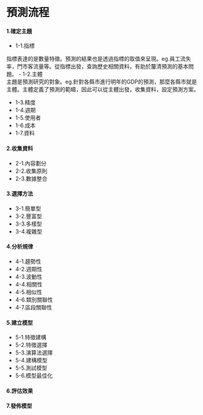 # 預測流程


#### 1.確定主題
- 1-1.指標</br>
<h7>
指標表達的是數量特徵。預測的結果也是透過指標的取值來呈現。eg.員工流失率，門市客流量等。從指標出發，查詢歷史相關資料，有助於釐清預測的基本問題。
</h7>
- 1-2.主體</br>
<h7>
主題是預測研究的對象。eg.針對各縣市進行明年的GDP的預測，那麼各縣市就是主體。主體定義了預測的範疇，因此可以從主體出發，收集資料，設定預測方案。
</h7>

- 1-3.精度
- 1-4.週期
- 1-5.使用者
- 1-6.成本
- 1-7.資料
#### 2.收集資料
- 2-1.內容劃分
- 2-2.收集原則
- 2-3.數據整合
#### 3.選擇方法
- 3-1.簡單型
- 3-2.豐富型
- 3-3.多樣型
- 3-4.複雜型
#### 4.分析規律
- 4-1.趨勢性
- 4-2.週期性
- 4-3.波動性
- 4-4.相關性
- 4-5.相似性
- 4-6.類別關聯性
- 4-7.區段關聯性
#### 5.建立模型
- 5-1.特徵建構
- 5-2.特徵選擇
- 5-3.演算法選擇
- 5-4.建構模型
- 5-5.測試模型
- 5-6.模型最佳化
#### 6.評估效果
#### 7.發佈模型

